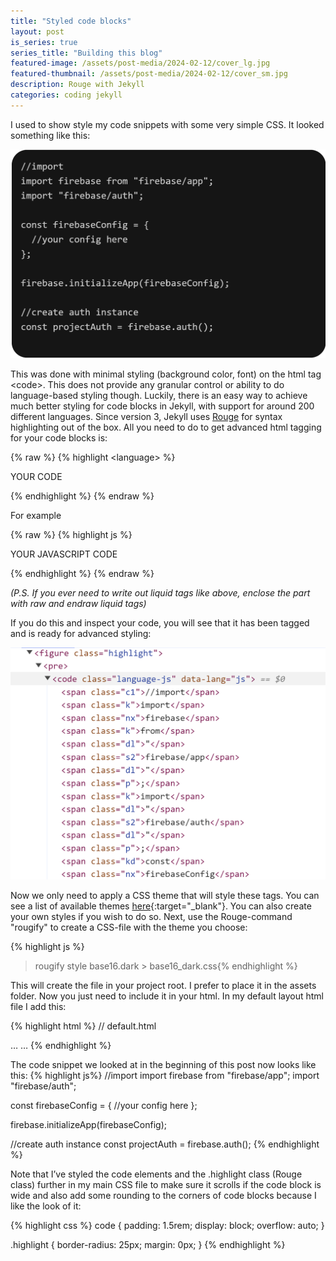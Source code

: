 ```yaml
---
title: "Styled code blocks"
layout: post
is_series: true
series_title: "Building this blog"
featured-image: /assets/post-media/2024-02-12/cover_lg.jpg
featured-thumbnail: /assets/post-media/2024-02-12/cover_sm.jpg
description: Rouge with Jekyll
categories: coding jekyll
---
```


I used to show style my code snippets with some very simple CSS. It looked something like this:

<img  src="/assets/post-media/2024-02-12/codeSnippet1a.png"/>

This was done with minimal styling (background color, font) on the html tag \<code\>. This does not provide any granular control or ability to do language-based styling though. Luckily, there is an easy way to achieve much better styling for code blocks in Jekyll, with support for around 200 different languages. Since version 3, Jekyll uses [Rouge](https://github.com/rouge-ruby/rouge) for syntax highlighting out of the box. All you need to do to get advanced html tagging for your code blocks is:

{% raw %}
{% highlight \<language\> %}

YOUR CODE

{% endhighlight %}
{% endraw %}

For example

{% raw %}
{% highlight js %}

YOUR JAVASCRIPT CODE

{% endhighlight %}
{% endraw %}

_(P.S. If you ever need to write out liquid tags like above, enclose the part with raw and endraw liquid tags)_

If you do this and inspect your code, you will see that it has been tagged and is ready for advanced styling:

<img  src="/assets/post-media/2024-02-12/codeTagging.png"/>

Now we only need to apply a CSS theme that will style these tags. You can see a list of available themes [here](https://github.com/mzlogin/rouge-themes){:target="\_blank"}. You can also create your own styles if you wish to do so. Next, use the Rouge-command "rougify" to create a CSS-file with the theme you choose:

{% highlight js %}

> rougify style base16.dark > base16_dark.css{% endhighlight %}

This will create the file in your project root. I prefer to place it in the assets folder. Now you just need to include it in your html. In my default layout html file I add this:

{% highlight html %}
// default.html

<head>
…
    <link rel="stylesheet" href={{ "assets/base16_dark.css" | relative_url }} />
… 
</head>
{% endhighlight %}

The code snippet we looked at in the beginning of this post now looks like this:
{% highlight js%}
//import
import firebase from "firebase/app";
import "firebase/auth";

const firebaseConfig = {
//your config here
};

firebase.initializeApp(firebaseConfig);

//create auth instance
const projectAuth = firebase.auth();
{% endhighlight %}

Note that I’ve styled the code elements and the .highlight class (Rouge class) further in my main CSS file to make sure it scrolls if the code block is wide and also add some rounding to the corners of code blocks because I like the look of it:

{% highlight css %}
code {
padding: 1.5rem;
display: block;
overflow: auto;
}

.highlight {
border-radius: 25px;
margin: 0px;
}
{% endhighlight %}
